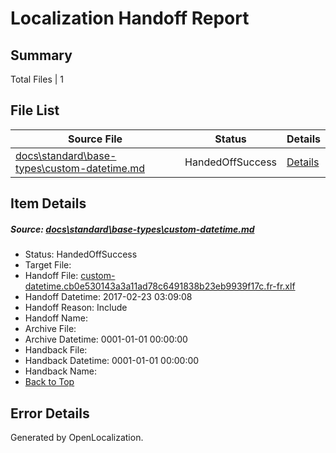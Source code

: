 # <a name='report-top'></a> Localization Handoff Report

## Summary
 Total Files | 1

## File List
 Source File | Status | Details 
 ----------- | ------ | ------- 
 [docs\standard\base-types\custom-datetime.md](https://github.com/dotnet/docs/blob/28625def4199a660fe0ea04ab75f4f65d2e0c9c4/docs/standard/base-types/custom-datetime.md) | HandedOffSuccess | [Details](#285e4bfd6a53d576ce4538b09a2561065c93e3993371)

## Item Details
##### <a name='285e4bfd6a53d576ce4538b09a2561065c93e3993371'></a> Source: [docs\standard\base-types\custom-datetime.md](https://github.com/dotnet/docs/blob/28625def4199a660fe0ea04ab75f4f65d2e0c9c4/docs/standard/base-types/custom-datetime.md)
* Status: HandedOffSuccess
* Target File: 
* Handoff File: [custom-datetime.cb0e530143a3a11ad78c6491838b23eb9939f17c.fr-fr.xlf](https://github.com/dotnet/docs.handoff/blob/f805136993c6d11e573efe4c296279db688bb761/ol-handoff/dotnet/docs.fr-fr/master/dotnet-core/custom-datetime.cb0e530143a3a11ad78c6491838b23eb9939f17c.fr-fr.xlf)
* Handoff Datetime: 2017-02-23 03:09:08
* Handoff Reason: Include
* Handoff Name: 
* Archive File: 
* Archive Datetime: 0001-01-01 00:00:00
* Handback File: 
* Handback Datetime: 0001-01-01 00:00:00
* Handback Name: 
* [Back to Top](#report-top)


## Error Details

Generated by OpenLocalization.
